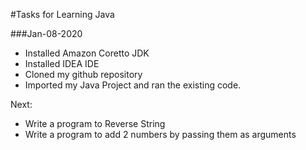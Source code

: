 #Tasks for Learning Java

###Jan-08-2020
- Installed Amazon Coretto JDK
- Installed IDEA IDE
- Cloned my github repository
- Imported my Java Project and ran the existing code.

Next: 
- Write a program to Reverse String
- Write a program to add 2 numbers by passing them as arguments 